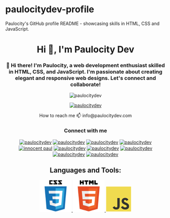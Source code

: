 # paulocitydev-profile
Paulocity's GitHub profile README - showcasing skills in HTML, CSS and JavaScript.
<h1 align="center">Hi 👋, I'm Paulocity Dev</h1>
<h3 align="center">👋 Hi there! I'm Paulocity, a web development enthusiast skilled in HTML, CSS, and JavaScript. I'm passionate about creating elegant and responsive web designs. Let's connect and collaborate!</h3>

<p align="center"> <img src="https://komarev.com/ghpvc/?username=paulocitydev&label=Profile%20views&color=0e75b6&style=flat" alt="paulocitydev" /> </p>

<p align="center"> <a href="https://github.com/ryo-ma/github-profile-trophy"><img src="https://github-profile-trophy.vercel.app/?username=paulocitydev" alt="paulocitydev" /></a> </p>

<div align="center">How to reach me 📫 info@paulocitydev.com</div>

<h3 align="center">Connect with me</h3>
<p align="center">
<a href="https://codepen.io/paulocitydev" target="blank"><img align="center" src="https://raw.githubusercontent.com/rahuldkjain/github-profile-readme-generator/master/src/images/icons/Social/codepen.svg" alt="paulocitydev" height="30" width="40" /></a>
<a href="https://dev.to/paulocitydev" target="blank"><img align="center" src="https://raw.githubusercontent.com/rahuldkjain/github-profile-readme-generathttps://www.behance.net/paulocitydevor/master/src/images/icons/Social/devto.svg" alt="paulocitydev" height="30" width="40" /></a>
<a href="https://twitter.com/paulocitydev" target="blank"><img align="center" src="https://raw.githubusercontent.com/rahuldkjain/github-profile-readme-generator/master/src/images/icons/Social/twitter.svg" alt="paulocitydev" height="30" width="40" /></a>
<a href="https://linkedin.com/in/paulocitydev" target="blank"><img align="center" src="https://raw.githubusercontent.com/rahuldkjain/github-profile-readme-generator/master/src/images/icons/Social/linked-in-alt.svg" alt="paulocitydev" height="30" width="40" /></a>
<a href="https://fb.com/innocent paul" target="blank"><img align="center" src="https://raw.githubusercontent.com/rahuldkjain/github-profile-readme-generator/master/src/images/icons/Social/facebook.svg" alt="innocent paul" height="30" width="40" /></a>
<a href="https://instagram.com/paulocitydev" target="blank"><img align="center" src="https://raw.githubusercontent.com/rahuldkjain/github-profile-readme-generator/master/src/images/icons/Social/instagram.svg" alt="paulocitydev" height="30" width="40" /></a>
<a href="https://dribbble.com/paulocitydev" target="blank"><img align="center" src="https://raw.githubusercontent.com/rahuldkjain/github-profile-readme-generator/master/src/images/icons/Social/dribbble.svg" alt="paulocitydev" height="30" width="40" /></a>
<a href="https://www.behance.net/paulocitydev" target="blank"><img align="center" src="https://raw.githubusercontent.com/rahuldkjain/github-profile-readme-generator/master/src/images/icons/Social/behance.svg" alt="paulocitydev" height="30" width="40" /></a>
<a href="https://www.youtube.com/c/paulocitydev" target="blank"><img align="center" src="https://raw.githubusercontent.com/rahuldkjain/github-profile-readme-generator/master/src/images/icons/Social/youtube.svg" alt="paulocitydev" height="30" width="40" /></a>
<a href="https://discord.gg/paulocitydev" target="blank"><img align="center" src="https://raw.githubusercontent.com/rahuldkjain/github-profile-readme-generator/master/src/images/icons/Social/discord.svg" alt="paulocitydev" height="30" width="40" /></a>
</p>

<h2 align="center">Languages and Tools:</h2>
<p align="center"> <a href="https://www.w3schools.com/css/" target="_blank" rel="noreferrer"> <img src="https://raw.githubusercontent.com/devicons/devicon/master/icons/css3/css3-original-wordmark.svg" alt="css3" width="100" height="100"/> </a> <a href="https://www.w3.org/html/" target="_blank" rel="noreferrer"> <img src="https://raw.githubusercontent.com/devicons/devicon/master/icons/html5/html5-original-wordmark.svg" alt="html5" width="100" height="100"/> </a> <a href="https://developer.mozilla.org/en-US/docs/Web/JavaScript" target="_blank" rel="noreferrer"> <img src="https://raw.githubusercontent.com/devicons/devicon/master/icons/javascript/javascript-original.svg" alt="javascript" width="80" height="80"/> </a> </p>
